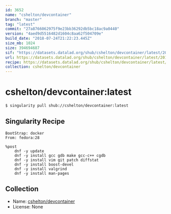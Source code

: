 ```yaml
---
id: 3652
name: "cshelton/devcontainer"
branch: "master"
tag: "latest"
commit: "27a8766062975f9e23bb36292db5bc18ac9a0440"
version: "4aed9d5516482d1604c8aa62f504709e"
build_date: "2018-07-24T21:22:23.445Z"
size_mb: 1024
size: 394694687
sif: "https://datasets.datalad.org/shub/cshelton/devcontainer/latest/2018-07-24-27a87660-4aed9d55/4aed9d5516482d1604c8aa62f504709e.simg"
url: https://datasets.datalad.org/shub/cshelton/devcontainer/latest/2018-07-24-27a87660-4aed9d55/
recipe: https://datasets.datalad.org/shub/cshelton/devcontainer/latest/2018-07-24-27a87660-4aed9d55/Singularity
collection: cshelton/devcontainer
---
```


# cshelton/devcontainer:latest

```bash
$ singularity pull shub://cshelton/devcontainer:latest
```

## Singularity Recipe

```singularity
BootStrap: docker
From: fedora:28

%post
	dnf -y update
	dnf -y install gcc gdb make gcc-c++ cgdb
	dnf -y install vim git patch diffstat
	dnf -y install boost-devel
	dnf -y install valgrind
	dnf -y install man-pages
```

## Collection

 - Name: [cshelton/devcontainer](https://github.com/cshelton/devcontainer)
 - License: None


